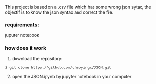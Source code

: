 This project is based on a .csv file which has some wrong json sytax, the objectif is to know the json syntax and correct the file.
### requirements:
juputer notebook
### how does it work
1. download the repository:
```
$ git clone https://github.com/chaoyingc/JSON.git
```
2. open the JSON.ipynb by jupyter notebook in your computer
